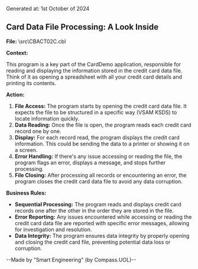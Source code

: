 Generated at: 1st October of 2024

##  Card Data File Processing: A Look Inside

**File:**  \src\CBACT02C.cbl

**Context:**

This program is a key part of the CardDemo application, responsible for reading and displaying the information stored in the credit card data file. Think of it as opening a spreadsheet with all your credit card details and printing its contents.

**Action:**

1. **File Access:** The program starts by opening the credit card data file. It expects the file to be structured in a specific way (VSAM KSDS) to locate information quickly.
2. **Data Reading:** Once the file is open, the program reads each credit card record one by one.
3. **Display:**  For each record read, the program displays the credit card information. This could be sending the data to a printer or showing it on a screen.
4. **Error Handling:** If there's any issue accessing or reading the file, the program flags an error, displays a message, and stops further processing.
5. **File Closing:** After processing all records or encountering an error, the program closes the credit card data file to avoid any data corruption.

**Business Rules:**

* **Sequential Processing:** The program reads and displays credit card records one after the other in the order they are stored in the file.
* **Error Reporting:** Any issues encountered while accessing or reading the credit card data file are reported with specific error messages, allowing for investigation and resolution.
* **Data Integrity:** The program ensures data integrity by properly opening and closing the credit card file, preventing potential data loss or corruption.

--Made by "Smart Engineering" (by Compass.UOL)--